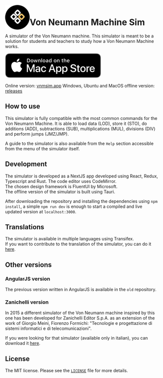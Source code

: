 <img align="left" width="80" height="80" src="https://github.com/c2r0b/vnmsim/blob/main/src-tauri/icons/Square89x89Logo.png" />

# Von Neumann Machine Sim

A simulator of the Von Neumann machine.
This simulator is meant to be a solution for students and teachers to study how a Von Neumann Machine works.


[<img src="images/mac-app-store.svg">](https://apps.apple.com/it/app/von-neumann-machine-simulator/id6474739902)

Online version: [vnmsim.app](https://vnmsim.app)
Windows, Ubuntu and MacOS offline version: [releases](https://github.com/c2r0b/vnmsim/releases)

## How to use

This simulator is fully compatible with the most common commands for the Von Neumann Machine. It is able to load data (LOD), store it (STO), do additions (ADD), subtractions (SUB), multiplications (MUL), divisions (DIV) and perform jumps (JMZ/JMP).

A guide to the simulator is also available from the `Help` section accessible from the menu of the simulator itself.

## Development

The simulator is developed as a NextJS app developed using React, Redux, Typescript and Rust. The code editor uses CodeMirror.  
The chosen design framework is FluentUI by Microsoft.  
The offline version of the simulator is built using Tauri.

After downloading the repository and installing the dependencies using `npm install`, a simple `npm run dev` is enough to start a compiled and live updated version at `localhost:3000`.

## Translations

The simulator is available in multiple languages using Transifex.  
If you want to contribute to the translation of the simulator, you can do it [here](https://www.transifex.com/lorenzo-ganni/vnmsim/).

## Other versions

### AngularJS version

The previous version written in AngularJS is available in the `old` repository.

### Zanichelli version

In 2015 a different simulator of the Von Neumann machine inspired by this one has been developed for Zanichelli Editor S.p.A. as an extension of the work of Giorgio Meini, Fiorenzo Formichi: "Tecnologie e progettazione di sistemi informatici e di telecomunicazioni".

If you were looking for that simulator (available only in italian), you can download it [here](http://goo.gl/hSwG4m).

## License

The MIT license. Please see the [`LICENSE`](./LICENSE) file for more details.

